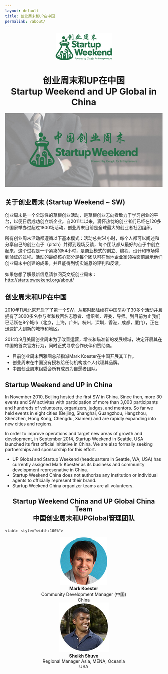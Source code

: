 ```yaml
---
layout: default
title: 创业周末和UP在中国
permalink: /about/
---
```


<center><img src="/images/startup-weekend-china-logo.png"></center>
<center><h1>创业周末和UP在中国<br />
		Startup Weekend and UP Global in China
	</h1></center>

<p><center><img src="/images/sw-china-slider.jpg" class="impact-image"></center></p>

<h2>关于创业周末 (Startup Weekend ~ SW)</h2>

<p>创业周末是一个全球性的草根创业活动，是草根创业志向者致力于学习创业的平台，以便日后成功创立新企业。自2011年以来，满怀热忱的创业者们已经在120多个国家举办过超过1800场活动，创业周末目前是全球最大的创业者社团组织。</p>

<p>所有创业周末活动都遵循以下基本模式：活动总共54小时，每个人都可以阐述和分享自己的创业点子（pitch）并得到现场反馈，每个团队都从最好的点子中创立起来，这个过程是一个紧凑的54小时，是商业模式的创立、编程、设计和市场得到验证的过程。活动的最终核心部分是每个团队可在当地企业家领袖面前展示他们创业周末中创建的成果，并且能得到切实诚恳的评判和反馈。</p>

<p>如果您想了解最新信息请参阅英文版创业周末：<a href="http://startupweekend.org/about/">http://startupweekend.org/about/</a></p>

<h2>创业周末和UP在中国</h2>

<p>2010年11月北京开启了了第一个SW，从那时起陆续在中国举办了30多个活动并且拥有了3000多名参与者和数百名志愿者、组织者，评委，导师。到目前为止我们已活跃在8个城市（北京，上海，广州，杭州，深圳，香港，成都，厦门），正在迅速扩大到新的城市和地区。</p>

<p>2014年9月美国创业周末为了改善运营，增长和瞄准新的发展领域，决定开展其在中国的首次官方行为，同时正式寻求合作伙伴和赞助商。</p>

<ul class="guidelines-rules">
<li>目前创业周末西雅图总部指派Mark Koester在中国开展其工作。</li>
<li>创业周末在中国没有授权给任何机构或个人代理其品牌。</li>
<li>中国创业周末组委会所有成员为自愿者团队。</li>
</ul>

<h2>Startup Weekend and UP in China</h2>

<p>In November 2010, Beijing hosted the first SW in China. Since then, more 30 events and SW activites with participation of more than 3,000 participants and hundreds of volunteers, organizers, judges, and mentors. So far we held events in eight cities (Beijing, Shanghai, Guangzhou, Hangzhou, Shenzhen, Hong Kong, Chengdu, Xiamen) and are rapidly expanding into new cities and regions.</p>

<p>In order to improve operations and target new areas of growth and development, in September 2014, Startup Weekend in Seattle, USA launched its first official initiative in China. We are also formally seeking partnerships and sponsorship for this effort.</p>

<ul class="guidelines-rules">
<li>UP Global and Startup Weekend (headquarters in Seattle, WA, USA) has currently assigned Mark Koester as its business and community development represenative in China.</il>
<li>Startup Weekend China does not authorize any institution or individual agents to officially represent their brand.</li>
<li>Startup Weekend China organizer teams are all volunteers.</li>
</ul>


<h2><center>Startup Weekend China and UP Global China Team <br />
		中国创业周末和UPGlobal管理团队</center></h2>

	<table style="width:100%">
  <tr>
    <td><center>
    	<img src="/images/mark_koester_headshot.jpg"><br />
    	<strong>Mark Koester</strong><br />
    	Community Development Manager (中国)<br/>
    	China
    </center>
    </td>
    <td><center>
    	<img src="/images/sheikh_shuvo_headshot.jpg"><br />
    	<strong>Sheikh Shuvo</strong><br />
    	Regional Manager Asia, MENA, Oceania<br/>
    	USA
    </center>
    </td> 
  </tr>
</table>
